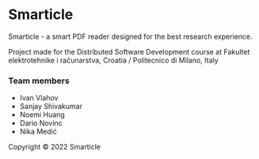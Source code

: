 # Smarticle

Smarticle - a smart PDF reader designed for the best research experience. 

Project made for the Distributed Software Development course at Fakultet elektrotehnike i računarstva, Croatia / Politecnico di Milano, Italy

### Team members

- Ivan Vlahov
- Sanjay Shivakumar
- Noemi Huang
- Dario Novinc
- Nika Medić


Copyright © 2022 Smarticle
